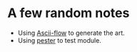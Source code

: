 # A few random notes

- Using [Ascii-flow](https://asciiflow.com/#/) to generate the art.
- Using [pester](https://pester.dev/docs/quick-start) to test module.
